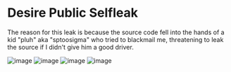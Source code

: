 # Desire Public Selfleak
The reason for this leak is because the source code fell into the hands of a kid "pluh" aka "sptoosigma" who tried to blackmail me, threatening to leak the source if I didn't give him a good driver.

![image](https://github.com/user-attachments/assets/f9bccdcf-ead9-4f5c-9940-70e362b91f67)
![image](https://github.com/user-attachments/assets/fe165ea8-6b79-45c0-b608-16e92fbfb51f)
![image](https://github.com/user-attachments/assets/98404b1a-280b-4395-afef-c6cf1e31febe)
![image](https://github.com/user-attachments/assets/356716a5-c940-4993-a4e2-ec8fb0763cfb)
